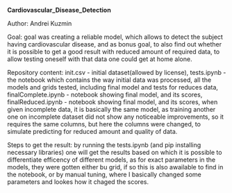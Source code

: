**Cardiovascular_Disease_Detection**

Author: Andrei Kuzmin


Goal: goal was creating a reliable model, which allows to detect the subject having cardiovascular disease, and as bonus goal, to also find out whether it is possible to get a good result with reduced amount of required data, to allow testing oneself with that data one could get at home alone.


Repository content: init.csv - initial dataset(allowed by license), tests.ipynb - the notebook which contains the way initial data was processed, all the models and grids tested, including final model and tests for reduces data, finalComplete.ipynb - notebook showing final model, and its scores, finalReduced.ipynb - notebook showing final model, and its scores, when given incomplete data, it is basically the same model, as training another one on incomplete dataset did not show any noticeable improvements, so it requires the same columns, but here the columns were changed, to simulate predicting for reduced amount and quality of data. 


Steps to get the result: by running the tests.ipynb (and pip installing necessary libraries) one will get the results based on which it is possible to differentiate efficency of different models, as for exact parameters in the models, they were gotten either bu grid, if so this is also awailable to find in the notebook, or by manual tuning, where I basically changed  some parameters and lookes how it chaged the scores.
